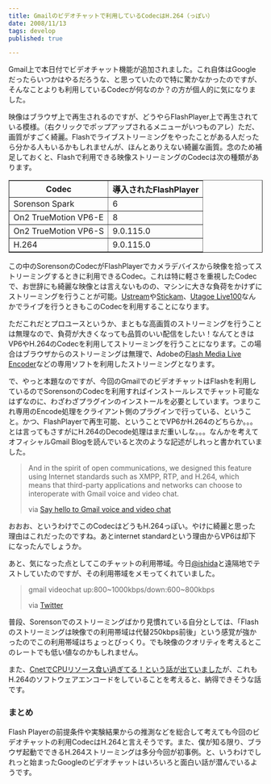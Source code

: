 ```yaml
---
title: Gmailのビデオチャットで利用しているCodecはH.264（っぽい）
date: 2008/11/13
tags: develop
published: true

---
```


<p>Gmail上で本日付でビデオチャット機能が追加されました。これ自体はGoogleだったらいつかはやるだろうな、と思っていたので特に驚かなかったのですが、そんなことよりも利用しているCodecが何なのか？の方が個人的に気になりました。</p>

<p>映像はブラウザ上で再生されるのですが、どうやらFlashPlayer上で再生されている模様。（右クリックでポップアップされるメニューがいつものアレ）ただ、画質がすごく綺麗。Flashでライブストリーミングをやったことがある人だったら分かる人もいるかもしれませんが、ほんとありえない綺麗な画質。念のため補足しておくと、Flashで利用できる映像ストリーミングのCodecは次の種類があります。</p>

<p>
<table border="1">
<thead>
<tr>
<th>Codec</td>
<th>導入されたFlashPlayer</td>
</tr>
</thead>

<tbody>
<tr>
<td>Sorenson Spark </td>
<td>6</td>
</tr>

<tr>
<td>On2 TrueMotion VP6-E</td>
<td>8</td>
</tr>

<tr>
<td>On2 TrueMotion VP6-S</td>
<td>9.0.115.0</td>
</tr>

<tr>
<td>H.264</td>
<td>9.0.115.0</td>
</tr>
</tbody>
</table>
</p>

<p>この中のSorensonのCodecがFlashPlayerでカメラデバイスから映像を拾ってストリーミングするときに利用できるCodec。これは特に軽さを重視したCodecで、お世辞にも綺麗な映像とは言えないものの、マシンに大きな負荷をかけずにストリーミングを行うことが可能。<a href="http://ustream.tv/">Ustream</a>や<a href="http://www.stickam.jp/">Stickam</a>、<a href="http://live.utagoe.com/">Utagoe Live100</a>なんかでライブを行うときもこのCodecを利用することになります。</p>

<p>ただこれだとプロユースというか、まともな高画質のストリーミングを行うことは無理なので、負荷が大きくなっても品質のいい配信をしたい！なんてときはVP6やH.264のCodecを利用してストリーミングを行うことになります。この場合はブラウザからのストリーミングは無理で、Adobeの<a href="http://www.adobe.com/jp/products/flashmediaserver/flashmediaencoder/">Flash Media Live Encoder</a>などの専用ソフトを利用したストリーミングとなります。<p>

<p>で、やっと本題なのですが、今回のGmailでのビデオチャットはFlashを利用しているのでSorensonのCodecを利用すればインストールレスでチャット可能なはずなのに、わざわざプラグインのインストールを必要としています。つまりこれ専用のEncode処理をクライアント側のプラグインで行っている、ということ。かつ、FlashPlayerで再生可能、ということでVP6かH.264のどちらか。。。とは言ってもさすがにH.264のDecode処理はまだ重いしな。。。なんかを考えてオフィシャルGmail Blogを読んでいると次のような記述がしれっと書かれていました。</p>

<blockquote>
<p>
And in the spirit of open communications, we designed this feature using Internet standards such as XMPP, RTP, and H.264, which means that third-party applications and networks can choose to interoperate with Gmail voice and video chat.</p>

<p>
via <a href="http://gmailblog.blogspot.com/2008/11/say-hello-to-gmail-voice-and-video-chat.html">Say hello to Gmail voice and video chat</a></p>
</blockquote>

<p>おおお、というわけでこのCodecはどうもH.264っぽい。やけに綺麗と思った理由はこれだったのですね。あとinternet standardという理由からVP6は却下になったんでしょうか。</p>

<p>あと、気になった点としてこのチャットの利用帯域。今日<a href="http://twitter.com/ishida">@ishida</a>と遠隔地でテストしていたのですが、その利用帯域をメモってくれていました。</p>

<blockquote>
<p>gmail videochat up:800~1000kbps/down:600~800kbps</p>

<p>via <a href="http://twitter.com/ishida/status/1001748154">Twitter</a></p>
</blockquote>

<p>普段、Sorensonでのストリーミングばかり見慣れている自分としては、「Flashのストリーミングは映像での利用帯域は代替250kbps前後」という感覚が強かったのでこの利用帯域はちょっとびっくり。でも映像のクオリティを考えるとこのレートでも低い値なのかもしれません。</p>

<p>また、<a href="http://japan.cnet.com/news/media/story/0,2000056023,20383475,00.htm">CnetでCPUリソース食い過ぎてる！という話が出ていました</a>が、これもH.264のソフトウェアエンコードをしていることを考えると、納得できそうな話です。</p>

<h3>まとめ</h3>
<p>Flash Playerの前提条件や実験結果からの推測などを総合して考えても今回のビデオチャットの利用CodecはH.264と言えそうです。また、僕が知る限り、ブラウザ起動でできるH.264ストリーミングは多分今回が初事例。と、いうわけでしれっと始まったGoogleのビデオチャットはいろいろと面白い話が潜んでいるようです。</p>


